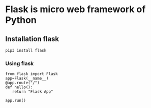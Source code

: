 # Flask is micro web framework of Python
## Installation flask
```bash
pip3 install flask
```
### Using flask
```python3
from flask import Flask
app=Flask(__name__)
@app.route("/")
def hello():
   return "Flask App"

app.run()
```
